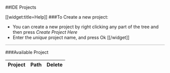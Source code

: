 ##IDE Projects

[[widget:title=Help]]
###To Create a new project:

- You can create a new project by right clicking any part of the tree and then press *Create Project Here*
- Enter the *unique* project name, and press Ok
[[/widget]]

<div id="idetree" style='margin-top: 10px; margin-bottom: 10px; border: 1px solid lightgray'>
</div>


###Available Project

<table id='projects'>
    <thead>
        <tr>
            <th>Project</th>
            <th>Path</th>
            <th>Delete</th>
        </tr>
    </thead>
    <tbody>
    </tbody>
</table>

<link rel=StyleSheet href="/static/lfw/js/libs/jstree/themes/classic/style.css" type="text/css" />
<script language="javascript" src="/static/lfw/js/libs/jstree/jquery.hotkeys.js"/>
<script language="javascript" src="/static/lfw/js/libs/jstree/jquery.jstree.js"/>

<script>
$(document).ready(function() {
    var METHODS = {createproject: "createProject",
                   deleteproject: "deleteProject",
                   getprojects: "getProjects"};
               
    var remotecall = function(method, options) {
        var options = $.extend({success: $.noop,
                                error: $.alerterror,
                                data: {}}, options);
                                
        $.ajax({url: 'appserver/rest/ui/ide/' + method,
                type: 'POST',
                dataType: 'json',
                data: options.data,
                success: options.success,
                error: options.error});
    };
    
    var createProject = function(item) {
        var id = item.attr("id");
        var tree = this;
        $.prompt("Project Name?", {title: "Create Project Name",
                                   pattern: /.+/,
                                   error: "Project name can't be empty",
                                   value: tree.get_text(item),
                                   ok: function(name) {
                                       remotecall(METHODS.createproject, {data:{name: name,
                                                                                path: id},
                                                                          success: function(){
                                                                              listprojects();
                                                                          }});
                                    }});
    };
    
    $("#idetree").jstree({ plugins: ['themes', 'json_data', 'types', 'ui', 'contextmenu', 'crrm'],
                        ui: {
                            select_limit: 1,
                        },
                        types: {
                            types: { project: {icon: {image: '/static/lfw/img/editor/project.png'}},
                                     file: {icon: {image: '/static/lfw/img/editor/file.png'}},
                                     default: {}}
                        },
                        contextmenu: {
                            items: [{label: "Create Project Here",
                                     action: createProject}],
                        },
                        json_data: {
                                ajax: { url: 'appserver/rest/ui/ide/getProjectNode',
                                        data: function(n) {
                                            return {id: n.attr ? n.attr("id") : "."};
                                        }},
                            progressive_render : true
                            },
                        themes: {theme : "classic"},
                    });
    
    var listprojects = function(){
        remotecall(METHODS.getprojects, {success: function(projects){
            var body = $("#projects > tbody").empty();
            $.each(projects, function(){
                var project = this;
                var row = $("#project-row").tmpl(project);
                $("#delete", row).click(function(e){
                    e.preventDefault();
                    $.confirm("Are you sure you want to delete project '" + project.name + "' ?",
                                {title: "Delete Project",
                                ok: function(){
                                    remotecall(METHODS.deleteproject, {data: {name: project.name},
                                                                       success: function() {
                                                                           row.remove();
                                                                        }});
                                }});
                });
                body.append(row);
            });
        }});
    };
    
    listprojects();
});

</script>
<script id="project-row" type="text/x-jquery-tmpl">
  <tr>
    <td>${name}</td>
    <td>${path}</td>
    <td><a id='delete' href='#'>delete</a></td>
  </tr>
</script>
